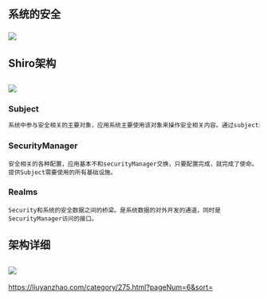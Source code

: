 ## 系统的安全

### ![](C:\data\github\Mix\pic\shiro-frame.webp)

## Shiro架构

## ![](C:\data\github\Mix\pic\shiro架构.webp)

### Subject

```tex
系统中参与安全相关的主要对象，应用系统主要使用该对象来操作安全相关内容。通过subject来进行认证和授权操作。
```

### SecurityManager

```
安全相关的各种配置，应用基本不和securityManager交换，只要配置完成，就完成了使命。提供Subject需要使用的所有基础设施。
```

### Realms

```
Security和系统的安全数据之间的桥梁。是系统数据的对外开发的通道，同时是SecurityManager访问的接口。
```

## 架构详细

## ![](C:\data\github\Mix\pic\shiro架构详细.webp)



https://liuyanzhao.com/category/275.html?pageNum=6&sort=